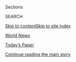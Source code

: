 <div id="app">

<div>

<div class="NYTAppHideMasthead css-zz1s19 e1suatyy0">

<div class="section css-ui9rw0 e1suatyy2">

<div class="css-11hrj97 er09x8g0">

<div class="css-6n7j50">

</div>

<span class="css-1dv1kvn">Sections</span>

<div class="css-10488qs">

<span class="css-1dv1kvn">SEARCH</span>

</div>

[Skip to content](#site-content)[Skip to site index](#site-index)

</div>

<div id="masthead-section-label" class="css-1fnb9ct eaxe0e00">

[World
News](https://www.nytimes.com/section/world)

</div>

<div class="css-10698na e1huz5gh0">

</div>

</div>

<div id="masthead-bar-one" class="section hasLinks css-15hmgas e1csuq9d3">

<div class="css-uqyvli e1csuq9d0">

</div>

<div class="css-1uqjmks e1csuq9d1">

</div>

<div class="css-9e9ivx">

[](https://myaccount.nytimes.com/auth/login?response_type=cookie&client_id=vi)

</div>

<div class="css-1bvtpon e1csuq9d2">

[Today’s Paper](https://www.nytimes.com/section/todayspaper)

</div>

</div>

</div>

</div>

<div data-aria-hidden="false">

<div id="site-content" data-role="main">

<div id="top-wrapper" class="css-15p45cc eaca97t0" type="top">

<div id="top-slug" class="css-19x0jxb eaca97t1" hidden="">

Advertisement

</div>

[Continue reading the main
story](#after-top)

<div class="ad top-wrapper" style="text-align:center;height:100%;display:block;min-height:90px">

<div id="top" class="place-ad" data-position="top" data-size-key="top">

</div>

</div>

<div id="after-top">

</div>

</div>

<div id="collection-world" class="section css-15h4p1b e9abtgs0">

<div class="css-1j21atc e1svk9qx1">

<div class="css-fmiefx e1svk9qx2">

<div class="css-1hk7r2m eu54l5x0">

<div id="sponsor-wrapper" class="css-7a1pgi eaca97t0" type="sponsor" hidden="">

<div id="sponsor-slug" class="css-1l4mleb eaca97t1" hidden="">

Supported by

</div>

[Continue reading the main
story](#after-sponsor)

<div id="sponsor" class="ad sponsor-wrapper" style="text-align:left;height:100%;display:block">

</div>

<div id="after-sponsor">

</div>

</div>

</div>

</div>

<div class="css-nfcc9b e1svk9qx3">

<div class="css-vl9dhg e1svk9qx5">

<div class="css-1nrhkj6 e1svk9qx6">

# World News

<div class="follow-button-placeholder" data-collection-id="">

</div>

</div>

</div>

</div>

</div>

1.  [Africa](/section/world/africa)
2.  [Americas](/section/world/americas)
3.  [Asia](/section/world/asia)
4.  [Australia](/section/world/australia)
5.  [Canada](/section/world/canada)
6.  [Europe](/section/world/europe)
7.  [Middle
East](/section/world/middleeast)

<div class="css-4svvz1 ekkqrpp0">

<div id="collection-highlights-container" class="section css-18l1u7x e46isfb1">

<div class="css-gfgt40 ekkqrpp1">

## Highlights

1.  ![<span class="css-1nk1g0h e1oaj3zl2"><span class="css-1dv1kvn">Credit</span>Hussein
    Malla/Associated
    Press</span>](https://static01.nyt.com/images/2020/08/05/world/05lebanon-briefing-1sub/merlin_175321077_5b30b6db-7a82-407b-9bf0-064c6b78641d-videoLarge.jpg)
    
    <div class="css-10wtrbd">
    
    <div class="css-1dqkjed">
    
    [![](https://static01.nyt.com/images/2020/08/05/world/05lebanon-briefing-1sub/05lebanon-briefing-1sub-thumbStandard.jpg)](/2020/08/05/world/middleeast/beirut-explosion.html)
    
    </div>
    
    ## [After Deadly Beirut Explosion, a Search for Answers and Survivors: Live Updates](/2020/08/05/world/middleeast/beirut-explosion.html)
    
    Rescue workers dug through rubble searching for survivors as fires
    continued to burn in the Lebanese capital, where an explosion killed
    more than 100 and injured
    thousands.
    
    <span class="css-me3p27"></span>
    
    </div>

2.  ![<span class="css-1nk1g0h e1oaj3zl2"><span class="css-1dv1kvn">Credit</span>Hussein
    Malla/Associated
    Press</span>](https://static01.nyt.com/images/2020/08/05/world/05lebanon-photos-1/merlin_175321224_4c4f7459-f64e-471a-8f2c-f934b55c6329-videoLarge.jpg)
    
    <div class="css-10wtrbd">
    
    <div class="css-1dqkjed">
    
    [![](https://static01.nyt.com/images/2020/08/05/world/05lebanon-photos-1/05lebanon-photos-1-thumbStandard.jpg)](/2020/08/04/world/middleeast/beirut-lebanon-explosions-photos.html)
    
    </div>
    
    ## [The Lebanon Explosions in Photos](/2020/08/04/world/middleeast/beirut-lebanon-explosions-photos.html)
    
    Images from Beirut show the extent of the devastation from blasts
    that shook the Lebanese capital on
    Tuesday.
    
    <span class="css-me3p27"></span><span class="css-1dydysp e4e4i5l3"></span><span class="css-9voj2j">By
    <span class="css-1baulvz last-byline" itemprop="name">The New York
    Times</span></span>
    
    </div>

3.  1.  ![<span class="css-1nk1g0h e1oaj3zl2"><span class="css-1dv1kvn">Credit</span>Hassan
        Ammar/Associated
        Press</span>](https://static01.nyt.com/images/2020/08/04/world/04beirut-first-account/merlin_175303311_606f30a4-a476-48ec-9327-c93d6f96b2d5-videoLarge.jpg)
        
        <div class="css-10wtrbd">
        
        ## [I Was Bloodied and Dazed. Beirut Strangers Treated Me Like a Friend.](/2020/08/04/world/middleeast/lebanon-explosion-beirut.html)
        
        <div class="css-ajkwsy">
        
        [![](https://static01.nyt.com/images/2020/08/04/world/04beirut-first-account/04beirut-first-account-thumbStandard.jpg)](/2020/08/04/world/middleeast/lebanon-explosion-beirut.html)
        
        </div>
        
        In a land conditioned by calamity, people knew what to do,
        including helping wounded people they didn’t
        know.
        
        <span class="css-me3p27"></span><span class="css-1dydysp e4e4i5l3"></span><span class="css-9voj2j">By
        <span class="css-1baulvz last-byline" itemprop="name">Vivian
        Yee</span></span>
        
        </div>
    
    2.  ![<span class="css-1nk1g0h e1oaj3zl2"><span class="css-1dv1kvn">Credit</span>Hassan
        Ammar/Associated
        Press</span>](https://static01.nyt.com/images/2020/08/05/world/05beirut-questions-1/merlin_175322967_91935e7a-fece-4ef5-879e-9e033021942f-videoLarge.jpg)
        
        <div class="css-10wtrbd">
        
        ## [What We Know and Don’t Know About the Beirut Explosions](/2020/08/05/world/middleeast/beirut-explosion-what-happened.html)
        
        <div class="css-ajkwsy">
        
        [![](https://static01.nyt.com/images/2020/08/05/world/05beirut-questions-1/05beirut-questions-1-thumbStandard.jpg)](/2020/08/05/world/middleeast/beirut-explosion-what-happened.html)
        
        </div>
        
        More than 100 people were killed, and the second blast was felt
        in Cyprus. An investigation and a search for survivors are
        underway.
        
        <span class="css-me3p27"></span><span class="css-1dydysp e4e4i5l3"></span><span class="css-9voj2j">By
        <span class="css-1baulvz last-byline" itemprop="name">Austin
        Ramzy</span></span>
        
        </div>

</div>

<div class="css-1xdhyk6 e46isfb0">

<div class="css-zk12ih ef6si7p0">

1.  ![<span class="css-1hhnwbi e1oaj3zl2"><span class="css-1dv1kvn">Credit</span>Henry
    Romero/Reuters</span>](https://static01.nyt.com/images/2020/08/05/world/05uribe-print/merlin_138461055_e8f62ffd-95e1-4b71-8a94-dda7b8b50083-videoLarge.jpg)
    
    <div class="css-10wtrbd">
    
    ## [Colombia Supreme Court Orders Ex-President Álvaro Uribe Detained](/2020/08/04/world/americas/colombia-president-uribe-charged.html)
    
    A decision to put Mr. Uribe under house arrest as a fraud and
    bribery investigation unfolds could be a turning point in a nation
    used to seeing powerful politicians avoid
    prosecution.
    
    <span class="css-me3p27"></span><span class="css-1dydysp e4e4i5l3"></span><span class="css-9voj2j">By
    <span class="css-1baulvz last-byline" itemprop="name">Julie
    Turkewitz</span></span>
    
    </div>

2.  ![<span class="css-1hhnwbi e1oaj3zl2"><span class="css-1dv1kvn">Credit</span>Al
    Drago for The New York
    Times</span>](https://static01.nyt.com/images/2020/08/05/world/05virus-taiwan-1/merlin_175199349_0866db72-6796-458b-b40d-e47a3a715abe-videoLarge.jpg)
    
    <div class="css-10wtrbd">
    
    ## [U.S. Health Secretary to Visit Taiwan, in a Move Likely to Anger Beijing](/2020/08/04/world/asia/taiwan-azar-beijing-coronavirus.html)
    
    The trip by Alex M. Azar II, a rare high-level U.S. visit, is being
    billed as an opportunity to highlight Taiwan’s success in battling
    the coronavirus
    pandemic.
    
    <span class="css-me3p27"></span><span class="css-1dydysp e4e4i5l3"></span><span class="css-9voj2j">By
    <span class="css-1baulvz last-byline" itemprop="name">Amy
    Qin</span></span>
    
    </div>

3.  ![<span class="css-1hhnwbi e1oaj3zl2"><span class="css-1dv1kvn">Credit</span>Fareed
    Khan/Associated
    Press</span>](https://static01.nyt.com/images/2020/07/16/world/00pakistan-hindus1/00pakistan-hindus1-videoLarge.jpg)
    
    <div class="css-10wtrbd">
    
    ## [Poor and Desperate, Pakistani Hindus Accept Islam to Get By](/2020/08/04/world/asia/pakistan-hindu-conversion.html)
    
    Drawn by jobs or land offered by Muslim groups, some Hindus, facing
    discrimination and a virus-ravaged economy, are essentially
    converting to
    survive.
    
    <span class="css-me3p27"></span><span class="css-1dydysp e4e4i5l3"></span><span class="css-9voj2j">By
    <span class="css-1baulvz" itemprop="name">Maria Abi-Habib</span> and
    <span class="css-1baulvz last-byline" itemprop="name">Zia
    ur-Rehman</span></span>
    
    </div>

4.  ![<span class="css-1hhnwbi e1oaj3zl2"><span class="css-1dv1kvn">Credit</span>Andrew
    Testa for The New York
    Times</span>](https://static01.nyt.com/images/2020/08/04/world/04uk-lords/04uk-lords-videoLarge.jpg)
    
    <div class="css-10wtrbd">
    
    ## [New Nominations to U.K. House of Lords Raise Old Concerns of Cronyism](/2020/08/04/world/house-of-lords-boris-johnson.html)
    
    Critics say Prime Minister Boris Johnson’s nominations for lifetime
    legislative posts continued a pattern of patronage that undermines
    the credibility of a long-troubled
    institution.
    
    <span class="css-me3p27"></span><span class="css-1dydysp e4e4i5l3"></span><span class="css-9voj2j">By
    <span class="css-1baulvz last-byline" itemprop="name">Mark
    Landler</span></span>
    
    </div>

5.  ![<span class="css-1hhnwbi e1oaj3zl2"><span class="css-1dv1kvn">Credit</span>William
    West/Agence France-Presse — Getty
    Images</span>](https://static01.nyt.com/images/2020/08/04/world/04virus-melbourne-1/04virus-melbourne-1-videoLarge.jpg)
    
    <div class="css-10wtrbd">
    
    ## [What Lockdown 2.0 Looks Like: Harsher Rules, Deeper Confusion](/2020/08/04/world/australia/coronavirus-melbourne-lockdown.html)
    
    Melbourne, Australia’s second-largest city, is becoming a case study
    in handling a second wave of infections. There are lots of
    unanswered
    questions.
    
    <span class="css-me3p27"></span><span class="css-1dydysp e4e4i5l3"></span><span class="css-9voj2j">By
    <span class="css-1baulvz last-byline" itemprop="name">Damien
    Cave</span></span>
    
    </div>

</div>

</div>

<div class="css-1xdhyk6 e46isfb0">

<div class="css-zk12ih ef6si7p0">

1.  ![<span class="css-1hhnwbi e1oaj3zl2"><span class="css-1dv1kvn">Credit</span>Issam
    Abdallah/Reuters</span>](https://static01.nyt.com/images/2020/09/04/world/04lebanon-ledeall-1sub/04lebanon-ledeall-1sub-videoLarge.jpg)
    
    <div class="css-10wtrbd">
    
    ## [Blasts Rock Beirut, Killing Dozens and Wounding Thousands](/2020/08/04/world/middleeast/lebanon-explosion.html)
    
    The cause remained unclear hours later. But officials in the
    Lebanese capital said 2,750 tons of highly explosive ammonium
    nitrate had been stored in a depot at the center of the
    explosion.
    
    <span class="css-me3p27"></span><span class="css-1dydysp e4e4i5l3"></span><span class="css-9voj2j">By
    <span class="css-1baulvz last-byline" itemprop="name">Ben
    Hubbard</span></span>
    
    </div>

2.  ![<span class="css-1hhnwbi e1oaj3zl2"><span class="css-1dv1kvn">Credit</span>Agence
    France-Presse — Getty
    Images</span>](https://static01.nyt.com/images/2020/07/27/world/00tanzania/00tanzania-videoLarge.jpg)
    
    <div class="css-10wtrbd">
    
    ## [Tanzania’s President Says Country Is Virus Free. Others Warn of Disaster](/2020/08/04/world/africa/tanzanias-coronavirus-president.html)
    
    Tanzania hasn’t reported a single coronavirus case in three months,
    even as the African continent is expected this week to cross the
    threshold of one million reported
    cases.
    
    <span class="css-me3p27"></span><span class="css-1dydysp e4e4i5l3"></span><span class="css-9voj2j">By
    <span class="css-1baulvz last-byline" itemprop="name">Abdi Latif
    Dahir</span></span>
    
    </div>

3.  ![<span class="css-1hhnwbi e1oaj3zl2"><span class="css-1dv1kvn">Credit</span></span>](https://static01.nyt.com/images/2020/08/04/world/04sos-pacific-1/merlin_175284195_c3a56f16-aa09-45ee-9c4c-eea9738d6caf-videoLarge.jpg)
    
    <div class="css-10wtrbd">
    
    ## [3 Men Marooned in the Pacific Are Rescued After Writing SOS in the Sand](/2020/08/04/world/australia/sos-pacific-island.html)
    
    Three days after their boat ran out of fuel and drifted off course
    in Micronesia, the men were found in good condition after a plane
    saw their giant plea for help spelled out on the
    sand.
    
    <span class="css-me3p27"></span><span class="css-1dydysp e4e4i5l3"></span><span class="css-9voj2j">By
    <span class="css-1baulvz last-byline" itemprop="name">Elian
    Peltier</span></span>
    
    </div>

4.  ![<span class="css-1hhnwbi e1oaj3zl2"><span class="css-1dv1kvn">Credit</span>Tyler
    Hicks/The New York
    Times</span>](https://static01.nyt.com/images/2020/08/03/us/politics/03dc-syria-sanctions/merlin_170451123_c94169bd-de3a-4340-90d7-06525b9de1dd-videoLarge.jpg)
    
    <div class="css-10wtrbd">
    
    ## [Trump’s Syria Sanctions ‘Cannot Solve the Problem,’ Critics Say](/2020/08/04/world/middleeast/trump-assad-syria-sanctions.html)
    
    Without a broader diplomatic effort, the newest and toughest
    penalties will worsen a humanitarian crisis without forcing a
    leadership change, experts
    say.
    
    <span class="css-me3p27"></span><span class="css-1dydysp e4e4i5l3"></span><span class="css-9voj2j">By
    <span class="css-1baulvz" itemprop="name">Pranshu Verma</span> and
    <span class="css-1baulvz last-byline" itemprop="name">Vivian
    Yee</span></span>
    
    </div>

5.  ![<span class="css-1hhnwbi e1oaj3zl2"><span class="css-1dv1kvn">Credit</span>Erin
    Schaff/The New York
    Times</span>](https://static01.nyt.com/images/2020/08/04/us/politics/04virus-briefing-mcconnell-sub2/merlin_175303407_bfb3e8f7-40ce-40b5-9789-05b0b021935f-videoLarge.jpg)
    
    <div class="css-10wtrbd">
    
    ## [Coronavirus Live Updates: McConnell Signals Openness to Jobless Aid Extension](/2020/08/04/world/coronavirus-cases.html)
    
    Tens of millions of Americans have lost crucial jobless benefits,
    and lawmakers still can’t seem to agree on a relief measure.
    Israel’s troubled school reopenings could be a lesson for the U.S.
    
    <span class="css-me3p27"></span>
    
    </div>

</div>

</div>

</div>

<div id="mid1-wrapper" class="css-1mn4oms eaca97t0" type="rank">

<div id="mid1-slug" class="css-1tag3rd eaca97t1">

Advertisement

</div>

[Continue reading the main
story](#after-mid1)

<div id="mid1" class="ad mid1-wrapper" style="text-align:center;height:100%;display:block">

</div>

<div id="after-mid1">

</div>

</div>

<div class="section 5-band css-jhqenn ep7jkp60">

## [The Coronavirus Outbreak](/news-event/coronavirus)

[More in The Coronavirus Outbreak
    »](/news-event/coronavirus)

1.  ![<span class="css-1hhnwbi e1oaj3zl2"><span class="css-1dv1kvn">Credit</span>Erin
    Schaff/The New York
    Times</span>](https://static01.nyt.com/images/2020/08/04/us/politics/04virus-briefing-mcconnell-sub2/merlin_175303407_bfb3e8f7-40ce-40b5-9789-05b0b021935f-videoLarge.jpg)
    
    <div class="css-10wtrbd">
    
    ## [Coronavirus Live Updates: McConnell Signals Openness to Jobless Aid Extension](/2020/08/04/world/coronavirus-cases.html)
    
    Tens of millions of Americans have lost crucial jobless benefits,
    and lawmakers still can’t seem to agree on a relief measure.
    Israel’s troubled school reopenings could be a lesson for the
    U.S.
    
    <span class="css-me3p27"></span>
    
    </div>

2.  ![<span class="css-1hhnwbi e1oaj3zl2"><span class="css-1dv1kvn">Credit</span>William
    West/Agence France-Presse — Getty
    Images</span>](https://static01.nyt.com/images/2020/08/04/world/04virus-melbourne-1/04virus-melbourne-1-videoLarge.jpg)
    
    <div class="css-10wtrbd">
    
    ## [What Lockdown 2.0 Looks Like: Harsher Rules, Deeper Confusion](/2020/08/04/world/australia/coronavirus-melbourne-lockdown.html)
    
    Melbourne, Australia’s second-largest city, is becoming a case study
    in handling a second wave of infections. There are lots of
    unanswered
    questions.
    
    <span class="css-me3p27"></span><span class="css-1dydysp e4e4i5l3"></span><span class="css-9voj2j">By
    <span class="css-1baulvz last-byline" itemprop="name">Damien
    Cave</span></span>
    
    </div>

3.  ![<span class="css-1hhnwbi e1oaj3zl2"><span class="css-1dv1kvn">Credit</span>September
    Dawn Bottoms/The New York
    Times</span>](https://static01.nyt.com/images/2020/08/03/business/03up-virus-bills/03up-virus-bills-videoLarge-v2.jpg)
    
    <div class="css-10wtrbd">
    
    ## [A Hospital Forgot to Bill Her Coronavirus Test. It Cost Her $1,980.](/2020/08/03/upshot/nj-coronavirus-medical-bill.html)
    
    Send us your medical bills. We’ll use them to investigate hospital
    and doctor billing
    practices.
    
    <span class="css-me3p27"></span><span class="css-1dydysp e4e4i5l3"></span><span class="css-9voj2j">By
    <span class="css-1baulvz last-byline" itemprop="name">Sarah
    Kliff</span></span>
    
    </div>

4.  ![<span class="css-1hhnwbi e1oaj3zl2"><span class="css-1dv1kvn">Credit</span>Lynne
    Sladky/Associated
    Press</span>](https://static01.nyt.com/images/2020/08/03/sports/03mlb-virus-1/03mlb-virus-1-videoLarge-v2.jpg)
    
    <div class="css-10wtrbd">
    
    ## [As the Virus Spreads Through M.L.B., So Does Frustration](/2020/08/03/sports/baseball/mlb-coronavirus-outbreak.html)
    
    Series have been postponed, teams have been quarantined, and road
    trips have been rerouted in a season that has been defined above all
    by its
    precariousness.
    
    <span class="css-me3p27"></span><span class="css-1dydysp e4e4i5l3"></span><span class="css-9voj2j">By
    <span class="css-1baulvz last-byline" itemprop="name">Tyler
    Kepner</span></span>
    
    </div>

5.  ![<span class="css-1hhnwbi e1oaj3zl2"><span class="css-1dv1kvn">Credit</span>Gianni
    Cipriano para The New York
    Times</span>](https://static01.nyt.com/images/2020/07/30/world/04italy-ES-00/31virus-italy-videoLarge-v2.jpg)
    
    <div class="css-10wtrbd">
    
    ## [Cómo logró Italia contener la calamidad del coronavirus](/es/2020/08/05/espanol/mundo/italia-reapertura-coronavirus.html)
    
    Después de un comienzo tambaleante, el país pasó de ser paria global
    a adoptar un modelo —aunque imperfecto— de contención viral que
    ofrece lecciones para sus vecinos y para Estados
    Unidos.
    
    <span class="css-me3p27"></span><span class="css-1dydysp e4e4i5l3"></span><span class="css-9voj2j">By
    <span class="css-1baulvz last-byline" itemprop="name">Jason
    Horowitz</span></span>
    
    </div>

</div>

<div class="section css-jhqenn ep7jkp60">

## [Read The Times in Spanish](#)

1.  ![<span class="css-1hhnwbi e1oaj3zl2"><span class="css-1dv1kvn">Credit</span>Departamento
    de Agricultura de Estados
    Unidos</span>](https://static01.nyt.com/images/2020/08/03/multimedia/03Semillas-ES/01xp-seeds-pix-videoLarge.jpg)
    
    <div class="css-10wtrbd">
    
    ## [Estados Unidos identifica algunas de las misteriosas semillas enviadas desde China](/es/2020/08/03/espanol/estados-unidos/semillas-correo-china.html)
    
    Las 14 variedades reconocidas incluyen plantas comunes como hibisco,
    campanilla morada y lavanda. Aún así, los expertos advirtieron a los
    destinatarios que no las
    sembraran.
    
    <span class="css-me3p27"></span><span class="css-1dydysp e4e4i5l3"></span><span class="css-9voj2j">By
    <span class="css-1baulvz last-byline" itemprop="name">Allyson
    Waller</span></span>
    
    </div>

2.  ![<span class="css-1hhnwbi e1oaj3zl2"><span class="css-1dv1kvn">Credit</span>Alejandro
    Pagni/Agence France-Presse — Getty
    Images</span>](https://static01.nyt.com/images/2020/07/31/business/31Argentina-Debt-ES-00/31argentinadebt-1-videoLarge-v2.jpg)
    
    <div class="css-10wtrbd">
    
    ## [Las negociaciones de la deuda en Argentina ponen a prueba el capitalismo amigable](/es/2020/07/31/espanol/negocios/argentina-deuda.html)
    
    BlackRock, la empresa más grande de manejo de inversiones del mundo,
    se opone a un acuerdo que resolvería la deuda con Argentina, que
    lucha contra la pobreza y la
    pandemia.
    
    <span class="css-me3p27"></span><span class="css-1dydysp e4e4i5l3"></span><span class="css-9voj2j">By
    <span class="css-1baulvz" itemprop="name">Peter S. Goodman</span>
    and <span class="css-1baulvz last-byline" itemprop="name">Daniel
    Politi</span></span>
    
    </div>

3.  ![<span class="css-1hhnwbi e1oaj3zl2"><span class="css-1dv1kvn">Credit</span>Meghan
    Dhaliwal para The New York
    Times</span>](https://static01.nyt.com/images/2020/07/23/world/00mexico-melodrama-ES-00/merlin_173965713_f45fb63a-5152-433a-b9e9-4cfa786e4780-videoLarge.jpg)
    
    <div class="css-10wtrbd">
    
    ## [Menos sexo, más audiencia: la pandemia reanima a las telenovelas mexicanas](/es/2020/08/02/espanol/america-latina/televisa-rosa-de-guadalupe-netflix.html)
    
    Desdeñados por ser muy anticuados para competir con las series
    transmitidas por internet, los melodramas televisivos recuperan a un
    público ansioso que busca entretenimiento familiar y reconfortante
    en tiempos de
    incertidumbre.
    
    <span class="css-me3p27"></span><span class="css-1dydysp e4e4i5l3"></span><span class="css-9voj2j">By
    <span class="css-1baulvz last-byline" itemprop="name">Natalie
    Kitroeff</span></span>
    
    </div>

4.  ![<span class="css-1hhnwbi e1oaj3zl2"><span class="css-1dv1kvn">Credit</span>Dmitry
    Kostyukov para The New York
    Times</span>](https://static01.nyt.com/images/2020/07/24/world/28Francia-vino-ES/merlin_174871056_ae254e73-15d3-440c-997b-65cde45a173f-videoLarge.jpg)
    
    <div class="css-10wtrbd">
    
    ## [Angustia, vino blanco y gel antibacterial](/es/2020/07/28/espanol/mundo/vino-blanco-alsacia-coronavirus.html)
    
    La pandemia del coronavirus y los aranceles impuestos por el
    gobierno de Donald Trump perjudicaron al mercado del vino francés.
    Ahora el destino de la cosecha es convertirse en desinfectante para
    manos.
    
    <span class="css-me3p27"></span><span class="css-1dydysp e4e4i5l3"></span><span class="css-9voj2j">By
    <span class="css-1baulvz last-byline" itemprop="name">Adam
    Nossiter</span></span>
    
    </div>

5.  ![<span class="css-1hhnwbi e1oaj3zl2"><span class="css-1dv1kvn">Credit</span>Reef
    Chang</span>](https://static01.nyt.com/images/2020/07/24/world/27Taiwan-Laundry-ES/24taiwan-laundry1a-videoLarge.jpg)
    
    <div class="css-10wtrbd">
    
    ## [Él tiene 83, ella 84 y modelan la ropa que la gente olvida en su lavandería](/es/2020/07/28/espanol/mundo/lavanderia-taiwanesa-instagram.html)
    
    Los dueños de un centro de lavado en Taiwán se han convertido en
    estrellas de Instagram por posar con prendas que los clientes
    abandonan.
    
    <span class="css-me3p27"></span><span class="css-1dydysp e4e4i5l3"></span><span class="css-9voj2j">By
    <span class="css-1baulvz last-byline" itemprop="name">Chris
    Horton</span></span>
    
    </div>

</div>

<div id="mid2-wrapper" class="css-1mn4oms eaca97t0" type="rank">

<div id="mid2-slug" class="css-1tag3rd eaca97t1">

Advertisement

</div>

[Continue reading the main
story](#after-mid2)

<div id="mid2" class="ad mid2-wrapper" style="text-align:center;height:100%;display:block">

</div>

<div id="after-mid2">

</div>

</div>

<div class="section 5-band css-jhqenn ep7jkp60">

## [Dispatches](/spotlight/dispatches-international)

[More in Dispatches
    »](/spotlight/dispatches-international)

1.  ![<span class="css-1hhnwbi e1oaj3zl2"><span class="css-1dv1kvn">Credit</span>Michaela
    Skovranova for The New York
    Times</span>](https://static01.nyt.com/images/2020/07/31/world/00spearfishing-dispatch-1/00spearfishing-dispatch-1-videoLarge-v2.jpg)
    
    <div class="css-10wtrbd">
    
    ## [Taking a Spear Into the Sea, and Washing Anxiety Away](/2020/08/03/world/australia/spearfishing-sydney-coronavirus.html)
    
    I kept seeing people in Sydney carry spearguns to and from the
    ocean. To understand why, I held my breath and dived
    in.
    
    <span class="css-me3p27"></span><span class="css-1dydysp e4e4i5l3"></span><span class="css-9voj2j">By
    <span class="css-1baulvz last-byline" itemprop="name">Damien
    Cave</span></span>
    
    </div>

2.  ![<span class="css-1hhnwbi e1oaj3zl2"><span class="css-1dv1kvn">Credit</span>Sergey
    Ponomarev for The New York
    Times</span>](https://static01.nyt.com/images/2020/08/02/world/02moscowdispatch2/merlin_174764931_b934ad94-2385-453a-83a6-f8e42d4ad928-videoLarge.jpg)
    
    <div class="css-10wtrbd">
    
    ## [‘Cocktails and Masks Don’t Really Go Together’](/2020/08/01/world/europe/russia-moscow-coronavirus.html)
    
    Young Russians are partying again, seeking a return to normal life
    and willing to risk a coronavirus surge. “We are people, not robots,
    and want to have a life,” said a bar patron (and
    doctor).
    
    <span class="css-me3p27"></span><span class="css-1dydysp e4e4i5l3"></span><span class="css-9voj2j">By
    <span class="css-1baulvz last-byline" itemprop="name">Andrew
    Higgins</span></span>
    
    </div>

3.  ![<span class="css-1hhnwbi e1oaj3zl2"><span class="css-1dv1kvn">Credit</span>Ricci
    Shryock for The New York
    Times</span>](https://static01.nyt.com/images/2020/07/28/world/28Senegal-Sheep-Dispatch/28Senegal-Sheep-Dispatch-videoLarge.jpg)
    
    <div class="css-10wtrbd">
    
    ## [For Senegal’s Biggest Holiday, a Shortage of the All-Important Sheep](/2020/07/29/world/africa/senegal-tabaski-sheep-eid-adha.html)
    
    Properly celebrating Tabaski, as Eid al-Adha is known in Senegal,
    requires a sacrificial sheep. Coronavirus restrictions have made the
    animals more expensive, putting them out of reach of
    many.
    
    <span class="css-me3p27"></span><span class="css-1dydysp e4e4i5l3"></span><span class="css-9voj2j">By
    <span class="css-1baulvz last-byline" itemprop="name">Ruth
    Maclean</span></span>
    
    </div>

4.  ![<span class="css-1hhnwbi e1oaj3zl2"><span class="css-1dv1kvn">Credit</span>Dmitry
    Kostyukov for The New York
    Times</span>](https://static01.nyt.com/images/2020/07/24/world/00france-wine1/merlin_174871056_ae254e73-15d3-440c-997b-65cde45a173f-videoLarge.jpg)
    
    <div class="css-10wtrbd">
    
    ## [Of Wine, Hand Sanitizer and Heartbreak](/2020/07/27/world/europe/france-alsace-wine-coronavirus.html)
    
    Between the coronavirus and the Trump tariffs, the French wine
    market has collapsed. So winemakers are — sadly — sending their
    excess product off to another life as hand
    sanitizer.
    
    <span class="css-me3p27"></span><span class="css-1dydysp e4e4i5l3"></span><span class="css-9voj2j">By
    <span class="css-1baulvz last-byline" itemprop="name">Adam
    Nossiter</span></span>
    
    </div>

5.  ![<span class="css-1hhnwbi e1oaj3zl2"><span class="css-1dv1kvn">Credit</span>Dmitry
    Kostyukov for The New York
    Times</span>](https://static01.nyt.com/images/2020/07/22/world/00france-holiday-dispatch/00toulouse-holiday-dispatch-videoLarge.jpg)
    
    <div class="css-10wtrbd">
    
    ## [For French-Algerian Families, Virus Disrupts Cherished Summer Ritual](/2020/07/26/world/europe/france-algeria-summer-vacations.html)
    
    Holidays in Algeria are a cornerstone of the cross-cultural identity
    of many French people with roots there. This year, they are stuck at
    home, and the pain is acute: “It’s sacred for us to
    leave.”
    
    <span class="css-me3p27"></span><span class="css-1dydysp e4e4i5l3"></span><span class="css-9voj2j">By
    <span class="css-1baulvz last-byline" itemprop="name">Constant
    Méheut</span></span>
    
    </div>

</div>

<div class="section 5-band css-jhqenn ep7jkp60">

## [Violence in Latin America](/spotlight/violence-in-latin-america)

[More in Violence in Latin America
»](/spotlight/violence-in-latin-america)

1.  ![<span class="css-1hhnwbi e1oaj3zl2"><span class="css-1dv1kvn">Credit</span>Tyler
    Hicks/The New York
    Times</span>](https://static01.nyt.com/images/2019/12/18/world/Brazil-02/Brazil-02-videoLarge.jpg)
    
    <div class="css-10wtrbd">
    
    ## [Where the Police Wear Masks, and the Bodies Pile Up Fast](/2019/12/20/world/americas/brazil-police-shootings-murder.html)
    
    The police killed an average of 17 people every day in Brazil last
    year, and rogue officers are killing even more off duty. “I’m a hero
    to my people,” one militia leader
    said.
    
    <span class="css-me3p27"></span><span class="css-1dydysp e4e4i5l3"></span><span class="css-9voj2j">By
    <span class="css-1baulvz last-byline" itemprop="name">Azam
    Ahmed</span></span>
    
    </div>

2.  ![<span class="css-1hhnwbi e1oaj3zl2"><span class="css-1dv1kvn">Credit</span>Alexandra
    Garcia/The New York
    Times</span>](https://static01.nyt.com/images/2019/12/15/world/jpSICARIO1/jpSICARIO1-videoLarge-v2.jpg)
    
    <div class="css-10wtrbd">
    
    ## [He Was One of Mexico’s Deadliest Assassins. Then He Turned on His Cartel.](/2019/12/14/world/americas/sicario-mexico-drug-cartels.html)
    
    “They took away everything left in me that was human and made me a
    monster,” said the hit
    man.
    
    <span class="css-me3p27"></span><span class="css-1dydysp e4e4i5l3"></span><span class="css-9voj2j">By
    <span class="css-1baulvz" itemprop="name">Azam Ahmed</span> and
    <span class="css-1baulvz last-byline" itemprop="name">Paulina
    Villegas</span></span>
    
    </div>

3.  ![<span class="css-1hhnwbi e1oaj3zl2"><span class="css-1dv1kvn">Credit</span>Tyler
    Hicks/The New York
    Times</span>](https://static01.nyt.com/images/2019/08/22/world/jamaica/jamaica-videoLarge.jpg)
    
    <div class="css-10wtrbd">
    
    ## [How American Gun Laws Are Fueling Jamaica’s Homicide Crisis](/2019/08/25/world/americas/one-handgun-9-murders-how-american-firearms-cause-carnage-abroad.html)
    
    Hundreds of thousands of guns sold in the United States vanish
    because of loose American gun laws. Many reappear on the Caribbean
    island, turning its streets into
    battlefields.
    
    <span class="css-me3p27"></span><span class="css-1dydysp e4e4i5l3"></span><span class="css-9voj2j">By
    <span class="css-1baulvz" itemprop="name">Azam Ahmed</span> and
    <span class="css-1baulvz last-byline" itemprop="name">Tyler
    Hicks</span></span>
    
    </div>

4.  ![<span class="css-1hhnwbi e1oaj3zl2"><span class="css-1dv1kvn">Credit</span>Meridith
    Kohut for The New York
    Times</span>](https://static01.nyt.com/images/2019/08/19/world/19guatemala-a1-promo/19guatemala-a1-promo-videoLarge-v5.jpg)
    
    <div class="css-10wtrbd">
    
    ## [Women Are Fleeing Death at Home. The U.S. Wants to Keep Them Out.](/2019/08/18/world/americas/guatemala-violence-women-asylum.html)
    
    Violence against women is driving an exodus of migrants from Central
    America, but the Trump administration is determined to deny them
    asylum.
    
    <span class="css-me3p27"></span><span class="css-1dydysp e4e4i5l3"></span><span class="css-9voj2j">By
    <span class="css-1baulvz" itemprop="name">Azam Ahmed</span> and
    <span class="css-1baulvz last-byline" itemprop="name">Meridith Kohut
    and Daniel
    Berehulak</span></span>
    
    </div>

5.  ![<span class="css-1hhnwbi e1oaj3zl2"><span class="css-1dv1kvn">Credit</span>Tyler
    Hicks/The New York
    Times</span>](https://static01.nyt.com/images/2019/05/05/world/28honduras-gangs-promo/28honduras-gangs-promo-videoLarge-v7.jpg)
    
    <div class="css-10wtrbd">
    
    ## [Inside Gang Territory in Honduras: ‘Either They Kill Us or We Kill Them.’](/interactive/2019/05/04/world/americas/honduras-gang-violence.html)
    
    The Times spent weeks with a group of young men as they fought for
    their lives in Honduras. All they had was a few blocks in one of the
    world’s deadliest cities. They would die to protect it.
    
    <span class="css-me3p27"></span>
    
    </div>

</div>

<div id="mid3-wrapper" class="css-1mn4oms eaca97t0" type="rank">

<div id="mid3-slug" class="css-1tag3rd eaca97t1">

Advertisement

</div>

[Continue reading the main
story](#after-mid3)

<div id="mid3" class="ad mid3-wrapper" style="text-align:center;height:100%;display:block">

</div>

<div id="after-mid3">

</div>

</div>

</div>

<div class="css-185go5a e1o5byef0">

<div class="css-15cbhtu">

  - [Latest](#stream-panel)
  - <span class="css-6n7j50">Search</span>
    <div class="control">
    <div class="label-container css-1dv1kvn">
    Search
    </div>
    <div class="css-wm4t3d">
    **<span id="clear-search-input" class="css-1dv1kvn">Clear this text
    input</span>
    </div>
    </div>
    <span class="css-1iovbfw"></span>

<div id="stream-panel" class="section css-8msx5b e1jz0cab1">

<div class="css-13mho3u">

1.  
    
    <div class="css-1cp3ece">
    
    <div class="css-1l4spti">
    
    [](/2020/08/05/briefing/beirut-blasts-coronavirus-metoo.html)
    
    <div class="css-79elbk">
    
    ![](https://static01.nyt.com/images/2020/08/04/briefing/05briefing-asia-slide-89DA/05briefing-asia-slide-89DA-thumbWide.jpg?quality=75&auto=webp&disable=upscale)
    
    </div>
    
    ## Beirut Blasts, Coronavirus, \#MeToo: Your Wednesday Briefing
    
    Here’s what you need to know.
    
    <div class="css-1nqbnmb ea5icrr0">
    
    By <span class="css-1n7hynb">Isabella
    Kwai</span>
    
    </div>
    
    </div>
    
    <div class="css-1lc2l26 e1xfvim33">
    
    </div>
    
    </div>

2.  
    
    <div class="css-1cp3ece">
    
    <div class="css-1l4spti">
    
    [](/interactive/2020/08/04/world/middleeast/beirut-explosion-damage.html)
    
    <div class="css-79elbk">
    
    ![](https://static01.nyt.com/images/2020/08/04/us/beirut-explosion-damage-promo-1596586440536/beirut-explosion-damage-promo-1596586440536-thumbWide-v2.jpg?quality=75&auto=webp&disable=upscale)
    
    </div>
    
    ## Mapping the Damage From the Beirut Explosions
    
    Damage was seen at least two miles from the explosions, encompassing
    an area with more than 750,000 residents.
    
    <div class="css-1nqbnmb ea5icrr0">
    
    By <span class="css-1n7hynb">Anjali Singhvi, Scott Reinhard, Allison
    McCann, Lauren Leatherby <span>and</span> Blacki
    Migliozzi</span>
    
    </div>
    
    </div>
    
    <div class="css-1lc2l26 e1xfvim33">
    
    </div>
    
    </div>

3.  
    
    <div class="css-1cp3ece">
    
    <div class="css-1l4spti">
    
    [](/2020/08/04/us/coronavirus-today.html)
    
    <div class="css-79elbk">
    
    ![](https://static01.nyt.com/images/2020/03/03/world/coronavirus-map-promo/coronavirus-map-promo-thumbWide-v689.png?quality=75&auto=webp&disable=upscale)
    
    </div>
    
    ## Coronavirus Briefing: What Happened Today
    
    A vaccine maker backed by the U.S. government is making progress.
    
    <div class="css-1nqbnmb ea5icrr0">
    
    By <span class="css-1n7hynb">Jonathan Wolfe <span>and</span> Lara
    Takenaga</span>
    
    </div>
    
    </div>
    
    <div class="css-1lc2l26 e1xfvim33">
    
    </div>
    
    </div>

4.  
    
    <div class="css-1cp3ece">
    
    <div class="css-1l4spti">
    
    [](/2020/08/04/world/asia/us-troops-afghanistan.html)
    
    <div class="css-79elbk">
    
    ![](https://static01.nyt.com/images/2020/08/04/us/politics/04dc-military/04dc-military-thumbWide.jpg?quality=75&auto=webp&disable=upscale)
    
    </div>
    
    ## More U.S. Troops Will Leave Afghanistan Before the Election, Trump Says
    
    The president’s assertion undercuts diplomats who have said
    withdrawals will depend on the Taliban’s commitment to its peace
    deal with the United States.
    
    <div class="css-1nqbnmb ea5icrr0">
    
    By <span class="css-1n7hynb">Thomas
    Gibbons-Neff</span>
    
    </div>
    
    </div>
    
    <div class="css-1lc2l26 e1xfvim33">
    
    </div>
    
    </div>

5.  
    
    <div class="css-1cp3ece">
    
    <div class="css-1l4spti">
    
    [](/2020/08/04/briefing/beirut-explosion-melbourne-lockdown-pakistan.html)
    
    <div class="css-79elbk">
    
    ![](https://static01.nyt.com/images/2020/08/04/briefing/05briefing-asia-slide-89DA/05briefing-asia-slide-89DA-thumbWide.jpg?quality=75&auto=webp&disable=upscale)
    
    </div>
    
    ## Beirut Blasts, Melbourne Lockdown, Island SOS: Your Wednesday Briefing
    
    Here’s what you need to know.
    
    <div class="css-1nqbnmb ea5icrr0">
    
    By <span class="css-1n7hynb">Carole
    Landry</span>
    
    </div>
    
    </div>
    
    <div class="css-1lc2l26 e1xfvim33">
    
    </div>
    
    </div>

6.  
    
    <div class="css-1cp3ece">
    
    <div class="css-1l4spti">
    
    [](/video/world/100000007272075/lebanon-beirut-blast.html)
    
    <div class="css-79elbk">
    
    ![](https://static01.nyt.com/images/2020/08/05/world/04lebanon-vidcover/04lebanon-vidcover-thumbWide.jpg?quality=75&auto=webp&disable=upscale)
    
    </div>
    
    ### <span class="css-5xm8y ezz4tcd1">Times</span><span class="css-1a54gqt">Video</span>
    
    ## Videos Capture Aftermath of Deadly Blast in Beirut
    
    Videos captured the toll of the deadly blast in Beirut that killed
    dozens of people and injured thousands.
    
    <div class="css-1nqbnmb ea5icrr0">
    
    By <span class="css-1n7hynb">Maya Blackstone <span>and</span>
    Christiaan
    Triebert</span>
    
    </div>
    
    </div>
    
    <div class="css-1lc2l26 e1xfvim33">
    
    </div>
    
    </div>

7.  
    
    <div class="css-1cp3ece">
    
    <div class="css-1l4spti">
    
    [](/2020/08/04/world/middleeast/beirut-explosion-blast.html)
    
    <div class="css-79elbk">
    
    ![](https://static01.nyt.com/images/2020/08/04/world/04lebanon5/merlin_175300464_f2bfa9c9-20e6-4321-b833-b5160a0ead76-thumbWide.jpg?quality=75&auto=webp&disable=upscale)
    
    </div>
    
    ## What We Know About the Explosions in Beirut, Lebanon
    
    Dozens are dead and thousands hurt. The cause is unclear but the
    government said “highly explosive materials” had been stored at the
    blast scene in the Lebanese capital.
    
    <div class="css-1nqbnmb ea5icrr0">
    
    By <span class="css-1n7hynb">Ben Hubbard <span>and</span> Maria
    Abi-Habib</span>
    
    </div>
    
    </div>
    
    <div class="css-1lc2l26 e1xfvim33">
    
    </div>
    
    </div>

8.  
    
    <div class="css-1cp3ece">
    
    <div class="css-1l4spti">
    
    [](/video/world/100000007271927/pacific-island-rescue-video.html)
    
    <div class="css-79elbk">
    
    ![](https://static01.nyt.com/images/2020/08/04/world/04sos-pacific-1/merlin_175284195_c3a56f16-aa09-45ee-9c4c-eea9738d6caf-thumbWide.jpg?quality=75&auto=webp&disable=upscale)
    
    </div>
    
    ### <span class="css-5xm8y ezz4tcd1">Times</span><span class="css-1a54gqt">Video</span>
    
    ## Video Shows Plane Spotting SOS Signal From Stranded Sailors
    
    Three sailors drew SOS in the sand after their boat drifted off
    course among the hundreds of islands of Micronesia. Their decision
    saved their lives.
    
    <div class="css-1nqbnmb ea5icrr0">
    
    By
    <span class="css-1n7hynb">Storyful</span>
    
    </div>
    
    </div>
    
    <div class="css-1lc2l26 e1xfvim33">
    
    </div>
    
    </div>

9.  
    
    <div class="css-1cp3ece">
    
    <div class="css-1l4spti">
    
    [](/2020/08/04/briefing/coronavirus-relief-primary-elections-isaias-your-tuesday-briefing.html)
    
    <div class="css-79elbk">
    
    ![](https://static01.nyt.com/images/2020/08/03/us/4ambriefing-promo/4ambriefing-relief-thumbWide-v2.jpg?quality=75&auto=webp&disable=upscale)
    
    </div>
    
    ## Miles Apart on Coronavirus Relief
    
    And what else you need to know today.
    
    <div class="css-1nqbnmb ea5icrr0">
    
    By <span class="css-1n7hynb">Ian Prasad Philbrick <span>and</span>
    Sanam
    Yar</span>
    
    </div>
    
    </div>
    
    <div class="css-1lc2l26 e1xfvim33">
    
    </div>
    
    </div>

10. 
    
    <div class="css-1cp3ece">
    
    <div class="css-1l4spti">
    
    [](/2020/08/04/world/middleeast/coronavirus-israel-schools-reopen.html)
    
    <div class="css-79elbk">
    
    ![](https://static01.nyt.com/images/2020/07/30/world/xxvirus-israel-schools5/xxvirus-israel-schools5-thumbWide.jpg?quality=75&auto=webp&disable=upscale)
    
    </div>
    
    ## When Covid Subsided, Israel Reopened Its Schools. It Didn’t Go Well.
    
    As countries consider back-to-school strategies for the fall, a
    coronavirus outbreak at a Jerusalem high school offers a cautionary
    tale.
    
    <div class="css-1nqbnmb ea5icrr0">
    
    By <span class="css-1n7hynb">Isabel Kershner <span>and</span> Pam
    Belluck</span>
    
    </div>
    
    </div>
    
    <div class="css-1lc2l26 e1xfvim33">
    
    </div>
    
    </div>

<div class="css-13mho3u">

<div class="css-1t62hi8">

<div class="css-1stvaey">

Show
More

<div>

<div style="border:0;clip:rect(0 0 0 0);height:1px;margin:-1px;overflow:hidden;white-space:nowrap;padding:0;width:1px;position:absolute" data-role="log" data-aria-live="assertive">

</div>

<div style="border:0;clip:rect(0 0 0 0);height:1px;margin:-1px;overflow:hidden;white-space:nowrap;padding:0;width:1px;position:absolute" data-role="log" data-aria-live="assertive">

</div>

<div style="border:0;clip:rect(0 0 0 0);height:1px;margin:-1px;overflow:hidden;white-space:nowrap;padding:0;width:1px;position:absolute" data-role="log" data-aria-live="polite">

</div>

<div style="border:0;clip:rect(0 0 0 0);height:1px;margin:-1px;overflow:hidden;white-space:nowrap;padding:0;width:1px;position:absolute" data-role="log" data-aria-live="polite">

</div>

</div>

</div>

</div>

</div>

</div>

<div class="css-g6hk37 supplemental">

<div id="mid4-wrapper" class="css-10wkyv7 eaca97t0" type="lede">

<div id="mid4-slug" class="css-1tag3rd eaca97t1">

Advertisement

</div>

[Continue reading the main
story](#after-mid4)

<div id="mid4" class="ad mid4-wrapper" style="text-align:center;height:100%;display:block;min-height:250px">

</div>

<div id="after-mid4">

</div>

</div>

<div id="mktg-wrapper" class="css-oxle51 eaca97t0" type="mktg">

<div id="mktg-slug" class="css-1tag3rd eaca97t1">

Advertisement

</div>

[Continue reading the main
story](#after-mktg)

<div id="mktg" class="ad mktg-wrapper" style="text-align:center;height:100%;display:block">

</div>

<div id="after-mktg">

</div>

</div>

</div>

</div>

</div>

</div>

</div>

</div>

## Site Index

<div>

</div>

## Site Information Navigation

  - [© <span>2020</span> <span>The New York Times
    Company</span>](https://help.nytimes.com/hc/en-us/articles/115014792127-Copyright-notice)

<!-- end list -->

  - [NYTCo](https://www.nytco.com/)
  - [Contact
    Us](https://help.nytimes.com/hc/en-us/articles/115015385887-Contact-Us)
  - [Work with us](https://www.nytco.com/careers/)
  - [Advertise](https://nytmediakit.com/)
  - [T Brand Studio](http://www.tbrandstudio.com/)
  - [Your Ad
    Choices](https://www.nytimes.com/privacy/cookie-policy#how-do-i-manage-trackers)
  - [Privacy](https://www.nytimes.com/privacy)
  - [Terms of
    Service](https://help.nytimes.com/hc/en-us/articles/115014893428-Terms-of-service)
  - [Terms of
    Sale](https://help.nytimes.com/hc/en-us/articles/115014893968-Terms-of-sale)
  - [Site
    Map](https://spiderbites.nytimes.com)
  - [Help](https://help.nytimes.com/hc/en-us)
  - [Subscriptions](https://www.nytimes.com/subscription?campaignId=37WXW)

</div>

</div>
